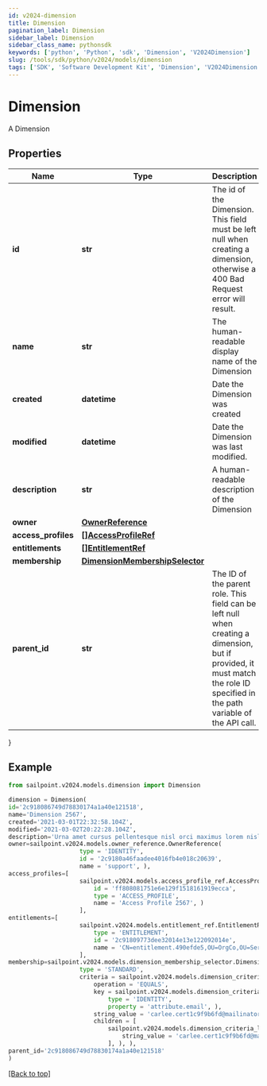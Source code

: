 ```yaml
---
id: v2024-dimension
title: Dimension
pagination_label: Dimension
sidebar_label: Dimension
sidebar_class_name: pythonsdk
keywords: ['python', 'Python', 'sdk', 'Dimension', 'V2024Dimension']
slug: /tools/sdk/python/v2024/models/dimension
tags: ['SDK', 'Software Development Kit', 'Dimension', 'V2024Dimension']
---
```


# Dimension

A Dimension

## Properties

| Name | Type | Description | Notes |
| --- | --- | --- | --- |
| **id** | **str** | The id of the Dimension. This field must be left null when creating a dimension, otherwise a 400 Bad Request error will result. | [optional] |
| **name** | **str** | The human-readable display name of the Dimension | [required] |
| **created** | **datetime** | Date the Dimension was created | [optional] [readonly] |
| **modified** | **datetime** | Date the Dimension was last modified. | [optional] [readonly] |
| **description** | **str** | A human-readable description of the Dimension | [optional] |
| **owner** | [**OwnerReference**](owner-reference) |  | [required] |
| **access_profiles** | [**[]AccessProfileRef**](access-profile-ref) |  | [optional] |
| **entitlements** | [**[]EntitlementRef**](entitlement-ref) |  | [optional] |
| **membership** | [**DimensionMembershipSelector**](dimension-membership-selector) |  | [optional] |
| **parent_id** | **str** | The ID of the parent role. This field can be left null when creating a dimension, but if provided, it must match the role ID specified in the path variable of the API call. | [optional] |

}

## Example

```python
from sailpoint.v2024.models.dimension import Dimension

dimension = Dimension(
id='2c918086749d78830174a1a40e121518',
name='Dimension 2567',
created='2021-03-01T22:32:58.104Z',
modified='2021-03-02T20:22:28.104Z',
description='Urna amet cursus pellentesque nisl orci maximus lorem nisl euismod fusce morbi placerat adipiscing maecenas nisi tristique et metus et lacus sed morbi nunc nisl maximus magna arcu varius sollicitudin elementum enim maecenas nisi id ipsum tempus fusce diam ipsum tortor.',
owner=sailpoint.v2024.models.owner_reference.OwnerReference(
                    type = 'IDENTITY',
                    id = '2c9180a46faadee4016fb4e018c20639',
                    name = 'support', ),
access_profiles=[
                    sailpoint.v2024.models.access_profile_ref.AccessProfileRef(
                        id = 'ff808081751e6e129f1518161919ecca',
                        type = 'ACCESS_PROFILE',
                        name = 'Access Profile 2567', )
                    ],
entitlements=[
                    sailpoint.v2024.models.entitlement_ref.EntitlementRef(
                        type = 'ENTITLEMENT',
                        id = '2c91809773dee32014e13e122092014e',
                        name = 'CN=entitlement.490efde5,OU=OrgCo,OU=ServiceDept,DC=HQAD,DC=local', )
                    ],
membership=sailpoint.v2024.models.dimension_membership_selector.DimensionMembershipSelector(
                    type = 'STANDARD',
                    criteria = sailpoint.v2024.models.dimension_criteria_level1.DimensionCriteriaLevel1(
                        operation = 'EQUALS',
                        key = sailpoint.v2024.models.dimension_criteria_key.DimensionCriteriaKey(
                            type = 'IDENTITY',
                            property = 'attribute.email', ),
                        string_value = 'carlee.cert1c9f9b6fd@mailinator.com',
                        children = [
                            sailpoint.v2024.models.dimension_criteria_level2.DimensionCriteriaLevel2(
                                string_value = 'carlee.cert1c9f9b6fd@mailinator.com', )
                            ], ), ),
parent_id='2c918086749d78830174a1a40e121518'
)

```

[[Back to top]](#)
